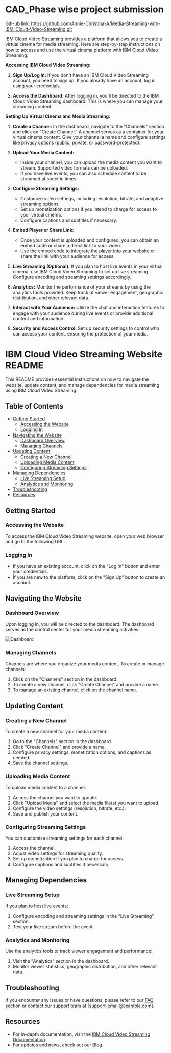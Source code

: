 # CAD_Phase wise project submission

GitHub link: https://github.com/Annie-Christina-A/Media-Streaming-with-IBM-Cloud-Video-Streaming.git

IBM Cloud Video Streaming provides a platform that allows you to create a virtual cinema for media streaming. Here are step-by-step instructions on how to access and use the virtual cinema platform with IBM Cloud Video Streaming:

**Accessing IBM Cloud Video Streaming:**

1. **Sign Up/Log In:** If you don't have an IBM Cloud Video Streaming account, you need to sign up. If you already have an account, log in using your credentials.

2. **Access the Dashboard:** After logging in, you'll be directed to the IBM Cloud Video Streaming dashboard. This is where you can manage your streaming content.

**Setting Up Virtual Cinema and Media Streaming:**

1. **Create a Channel:** In the dashboard, navigate to the "Channels" section and click on "Create Channel." A channel serves as a container for your virtual cinema content. Give your channel a name and configure settings like privacy options (public, private, or password-protected).

2. **Upload Your Media Content:**
   - Inside your channel, you can upload the media content you want to stream. Supported video formats can be uploaded.
   - If you have live events, you can also schedule content to be streamed at specific times.

3. **Configure Streaming Settings:**
   - Customize video settings, including resolution, bitrate, and adaptive streaming options.
   - Set up monetization options if you intend to charge for access to your virtual cinema.
   - Configure captions and subtitles if necessary.

4. **Embed Player or Share Link:**
   - Once your content is uploaded and configured, you can obtain an embed code or share a direct link to your video.
   - Use the embed code to integrate the player into your website or share the link with your audience for access.

5. **Live Streaming (Optional):** If you plan to host live events in your virtual cinema, use IBM Cloud Video Streaming to set up live streaming. Configure encoding and streaming settings accordingly.

6. **Analytics:** Monitor the performance of your streams by using the analytics tools provided. Keep track of viewer engagement, geographic distribution, and other relevant data.

7. **Interact with Your Audience:** Utilize the chat and interaction features to engage with your audience during live events or provide additional content and information.

8. **Security and Access Control:** Set up security settings to control who can access your content, ensuring the protection of your media.


# IBM Cloud Video Streaming Website README

This README provides essential instructions on how to navigate the website, update content, and manage dependencies for media streaming using IBM Cloud Video Streaming. 

## Table of Contents
- [Getting Started](#getting-started)
  - [Accessing the Website](#accessing-the-website)
  - [Logging In](#logging-in)
- [Navigating the Website](#navigating-the-website)
  - [Dashboard Overview](#dashboard-overview)
  - [Managing Channels](#managing-channels)
- [Updating Content](#updating-content)
  - [Creating a New Channel](#creating-a-new-channel)
  - [Uploading Media Content](#uploading-media-content)
  - [Configuring Streaming Settings](#configuring-streaming-settings)
- [Managing Dependencies](#managing-dependencies)
  - [Live Streaming Setup](#live-streaming-setup)
  - [Analytics and Monitoring](#analytics-and-monitoring)
- [Troubleshooting](#troubleshooting)
- [Resources](#resources)

## Getting Started

### Accessing the Website

To access the IBM Cloud Video Streaming website, open your web browser and go to the following URL:


### Logging In

- If you have an existing account, click on the "Log In" button and enter your credentials.
- If you are new to the platform, click on the "Sign Up" button to create an account.

## Navigating the Website

### Dashboard Overview

Upon logging in, you will be directed to the dashboard. The dashboard serves as the control center for your media streaming activities.

![Dashboard](insert-dashboard-screenshot-url-here)

### Managing Channels

Channels are where you organize your media content. To create or manage channels:

1. Click on the "Channels" section in the dashboard.
2. To create a new channel, click "Create Channel" and provide a name.
3. To manage an existing channel, click on the channel name.

## Updating Content

### Creating a New Channel

To create a new channel for your media content:

1. Go to the "Channels" section in the dashboard.
2. Click "Create Channel" and provide a name.
3. Configure privacy settings, monetization options, and captions as needed.
4. Save the channel settings.

### Uploading Media Content

To upload media content to a channel:

1. Access the channel you want to update.
2. Click "Upload Media" and select the media file(s) you want to upload.
3. Configure the video settings (resolution, bitrate, etc.).
4. Save and publish your content.

### Configuring Streaming Settings

You can customize streaming settings for each channel:

1. Access the channel.
2. Adjust video settings for streaming quality.
3. Set up monetization if you plan to charge for access.
4. Configure captions and subtitles if necessary.

## Managing Dependencies

### Live Streaming Setup

If you plan to host live events:

1. Configure encoding and streaming settings in the "Live Streaming" section.
2. Test your live stream before the event.

### Analytics and Monitoring

Use the analytics tools to track viewer engagement and performance:

1. Visit the "Analytics" section in the dashboard.
2. Monitor viewer statistics, geographic distribution, and other relevant data.

## Troubleshooting

If you encounter any issues or have questions, please refer to our [FAQ section](insert-FAQ-URL-here) or contact our support team at [support-email@example.com].

## Resources

- For in-depth documentation, visit the [IBM Cloud Video Streaming Documentation](insert-documentation-URL-here).
- For updates and news, check out our [Blog](insert-blog-URL-here).



